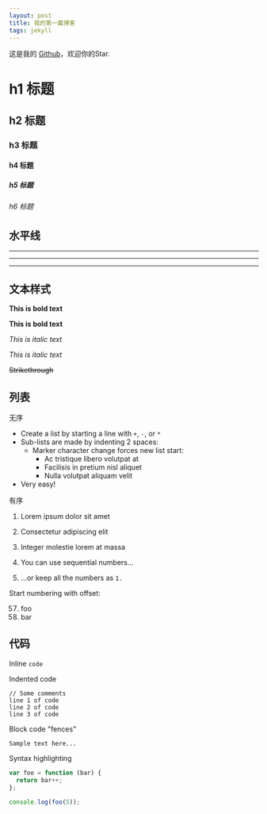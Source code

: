 ```yaml
---
layout: post
title: 我的第一篇博客
tags: jekyll      
---
```



这是我的 [Github](https://github.com/xiang-tao)，欢迎你的Star.

# h1 标题
## h2 标题
### h3 标题
#### h4 标题
##### h5 标题
###### h6 标题


## 水平线

___

---

***


## 文本样式

**This is bold text**

__This is bold text__

*This is italic text*

_This is italic text_

~~Strikethrough~~


## 列表

无序

+ Create a list by starting a line with `+`, `-`, or `*`
+ Sub-lists are made by indenting 2 spaces:
  - Marker character change forces new list start:
    * Ac tristique libero volutpat at
    + Facilisis in pretium nisl aliquet
    - Nulla volutpat aliquam velit
+ Very easy!

有序

1. Lorem ipsum dolor sit amet
2. Consectetur adipiscing elit
3. Integer molestie lorem at massa


1. You can use sequential numbers...
1. ...or keep all the numbers as `1.`

Start numbering with offset:

57. foo
1. bar


## 代码

Inline `code`

Indented code

    // Some comments
    line 1 of code
    line 2 of code
    line 3 of code


Block code "fences"

```
Sample text here...
```

Syntax highlighting

``` js
var foo = function (bar) {
  return bar++;
};

console.log(foo(5));
```





